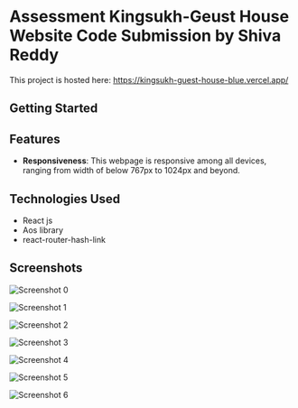 # Assessment Kingsukh-Geust House Website Code Submission by Shiva Reddy

This project is hosted here: https://kingsukh-guest-house-blue.vercel.app/

## Getting Started

## Features
- **Responsiveness**: This webpage is responsive among all devices, ranging from width of below 767px to 1024px and beyond.

## Technologies Used

- React js
- Aos library
- react-router-hash-link



## Screenshots




![Screenshot 0](https://github.com/user-attachments/assets/8fcbbdf6-eba2-4f9e-9acf-066c984b100d) 

![Screenshot 1](https://github.com/user-attachments/assets/32a9025d-fc4b-4704-b07d-d7598597d412) 

![Screenshot 2](https://github.com/user-attachments/assets/2560d657-5e06-4e9a-8540-62b0221948a4) 

![Screenshot 3](https://github.com/user-attachments/assets/4467777c-b8d9-4e4f-9b63-a1e1574404d8) 

![Screenshot 4](https://github.com/user-attachments/assets/3f174cca-38ad-4cab-b1e6-703c8e6231ad) 

![Screenshot 5](https://github.com/user-attachments/assets/6f5fe9d1-3ac2-4b5b-ab15-bb47f4e1c975) 

![Screenshot 6](https://github.com/user-attachments/assets/32b2860d-4bc0-4903-a5aa-dace6cde7354) 





